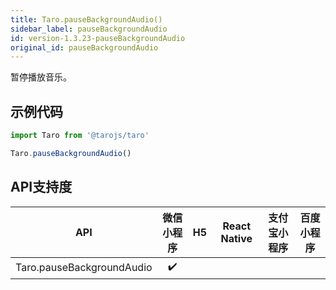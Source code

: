 ```yaml
---
title: Taro.pauseBackgroundAudio()
sidebar_label: pauseBackgroundAudio
id: version-1.3.23-pauseBackgroundAudio
original_id: pauseBackgroundAudio
---
```



暂停播放音乐。

## 示例代码

```jsx
import Taro from '@tarojs/taro'

Taro.pauseBackgroundAudio()
```



## API支持度


| API | 微信小程序 | H5 | React Native | 支付宝小程序 | 百度小程序 |
| :-: | :-: | :-: | :-: | :-: | :-: |
| Taro.pauseBackgroundAudio | ✔️ |  |  |


